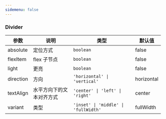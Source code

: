 ```yaml
---
sidemenu: false
---
```


### Divider

| 参数	|说明	|类型	|默认值
| --- | --- | --- | ---
| absolute | 定位方式	 | `boolean` | false
| flexItem | flex 子节点	 | `boolean` | false
| light | 更亮	 | `boolean` | false
| direction | 方向	 | `'horizontal' \| 'vertical'` | horizontal
| textAlign | 水平方向下的文本对齐方式	 | `'center' \| 'left' \| 'right'` | center
| variant | 类型	 | `'inset' \| 'middle' \| 'fullWidth'` | fullWidth
